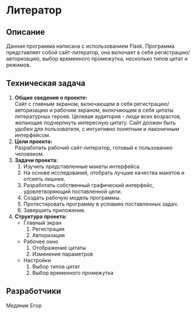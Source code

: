 Литератор
=

Описание
-
Данная программа написана с использованием Flask. Программа представляет собой сайт-литератор,
она включает в себя регистрацию/авторизацию, выбор временного промежутка, несколько типов цитат и режимов.


Техническая задача
-
1. **Общие сведения о проекте:** <br>
    Сайт с главным экраном, включающем в себя регистрацию/авторизацию и рабочим экраном, включающим в себя цитаты литературных героев.
    Целевая аудитория - люди всех возрастов, желающие подчерпнуть интересную цитату. Сайт должен
    быть удобен для пользователя, с интуитивно понятным и лаконичным интерфейсом.
2. **Цели проекта:** <br>
    Разработать рабочий сайт-литератор, готовый к пользованию человеком.
3. **Задачи проекта:** 
   1. Изучить представленные макеты интерфейса.
   2. На основе исследований, отобрать лучшие качества макетов и отсеять лишнее.
   3. Разработать собственный графический интерфейс, удовлетворяющий поставленной цели.
   4. Создать рабочую модель программы.
   5. Протестировать программу в условиях поставленных задач.
   6. Завершить приложение.
4. **Структура проекта:** 
    * Главный экран
        1. Регистрация
        2. Авторизация
    * Рабочее окно
        1. Отображение цитаты
        2. Изменение параметров
    * Настройки
      1. Выбор типов цитат
      2. Выбор временного промежутка

Разработчики
-
Медяник Егор<br>
   
